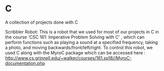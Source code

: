 # C
A collection of projects done with C 

Scribbler Robot:
This is a robot that we used for most of our projects in C in the course 'CSC 161: Imperative Problem Solving with C' , which can perform functions such as playing a sound at a specified frequency, taking a photo, and moving backwards/front/left/right. To control this robot, we used C along with the MyroC package which can be accessed here : http://www.cs.grinnell.edu/~walker/courses/161.sp18//MyroC-documentation.php  
